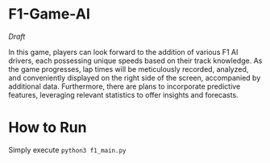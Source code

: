 # F1-Game-AI
*Draft*

In this game, players can look forward to the addition of various F1 AI drivers, each possessing unique speeds based on their track knowledge. As the game progresses, lap times will be meticulously recorded, analyzed, and conveniently displayed on the right side of the screen, accompanied by additional data. Furthermore, there are plans to incorporate predictive features, leveraging relevant statistics to offer insights and forecasts.

# How to Run
Simply execute `python3 f1_main.py`
